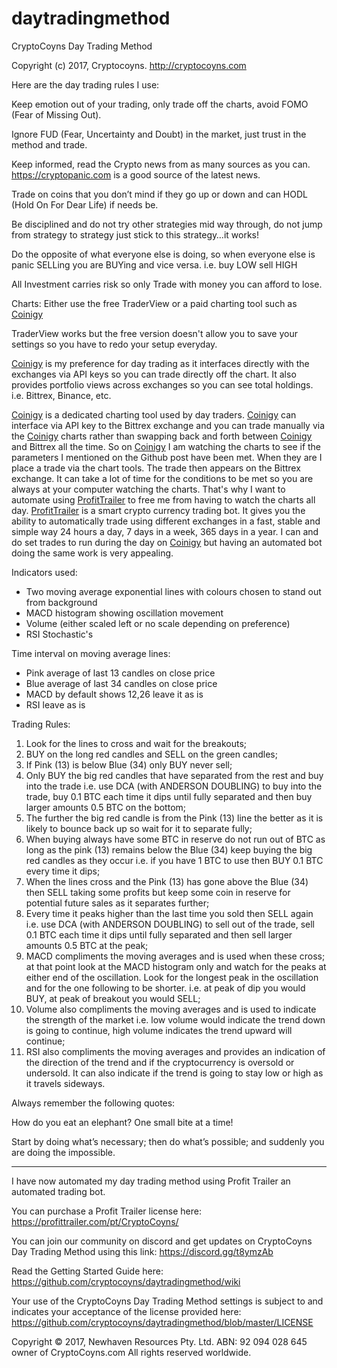 # daytradingmethod
CryptoCoyns Day Trading Method

Copyright (c) 2017, Cryptocoyns. http://cryptocoyns.com

Here are the day trading rules I use:

Keep emotion out of your trading, only trade off the charts, avoid FOMO (Fear of Missing Out).

Ignore FUD (Fear, Uncertainty and Doubt) in the market, just trust in the method and trade.

Keep informed, read the Crypto news from as many sources as you can. https://cryptopanic.com is a good source of the latest news.

Trade on coins that you don’t mind if they go up or down and can HODL (Hold On For Dear Life) if needs be.

Be disciplined and do not try other strategies mid way through, do not jump from strategy to strategy just stick to this strategy…it works!

Do the opposite of what everyone else is doing, so when everyone else is panic SELLing you are BUYing and vice versa. i.e. buy LOW sell HIGH

All Investment carries risk so only Trade with money you can afford to lose.

Charts:
Either use the free TraderView or a paid charting tool such as <a href="https://www.coinigy.com/?r=b19b6753">Coinigy</a>

TraderView works but the free version doesn't allow you to save your settings so you have to redo your setup everyday.

<a href="https://www.coinigy.com/?r=b19b6753">Coinigy</a> is my preference for day trading as it interfaces directly with the exchanges via API keys so you can trade directly off the chart. It also provides portfolio views across exchanges so you can see total holdings. i.e. Bittrex, Binance, etc.

<a href="https://www.coinigy.com/?r=b19b6753">Coinigy</a> is a dedicated charting tool used by day traders. <a href="https://www.coinigy.com/?r=b19b6753">Coinigy</a> can interface via API key to the Bittrex exchange and you can trade manually via the <a href="https://www.coinigy.com/?r=b19b6753">Coinigy</a> charts rather than swapping back and forth between <a href="https://www.coinigy.com/?r=b19b6753">Coinigy</a> and Bittrex all the time. So on <a href="https://www.coinigy.com/?r=b19b6753">Coinigy</a> I am watching the charts to see if the parameters I mentioned on the Github post have been met. When they are I place a trade via the chart tools. The trade then appears on the Bittrex exchange. It can take a lot of time for the conditions to be met so you are always at your computer watching the charts. That's why I want to automate using <a href="https://profittrailer.com/pt/CryptoCoyns/">ProfitTrailer</a> to free me from having to watch the charts all day.  <a href="https://profittrailer.com/pt/CryptoCoyns/">ProfitTrailer</a> is a smart crypto currency trading bot. It gives you the ability to automatically trade using different exchanges in a fast, stable and simple way 24 hours a day, 7 days in a week, 365 days in a year. I can and do set trades to run during the day on <a href="https://www.coinigy.com/?r=b19b6753">Coinigy</a> but having an automated bot doing the same work is very appealing.

Indicators used:

- Two moving average exponential lines with colours chosen to stand out from background
- MACD histogram showing oscillation movement
- Volume (either scaled left or no scale depending on preference)
- RSI Stochastic's

Time interval on moving average lines:

- Pink average of last 13 candles on close price
- Blue average of last 34 candles on close price
- MACD by default shows 12,26 leave it as is
- RSI leave as is

Trading Rules:

1. Look for the lines to cross and wait for the breakouts;
2. BUY on the long red candles and SELL on the green candles;
3. If Pink (13) is below Blue (34) only BUY never sell;
4. Only BUY the big red candles that have separated from the rest and buy into the trade i.e. use DCA (with ANDERSON DOUBLING) to buy into the trade, buy 0.1 BTC each time it dips until fully separated and then buy larger amounts 0.5 BTC on the bottom;
5. The further the big red candle is from the Pink (13) line the better as it is likely to bounce back up so wait for it to separate fully;
6. When buying always have some BTC in reserve do not run out of BTC as long as the pink (13) remains below the Blue (34) keep buying the big red candles as they occur i.e. if you have 1 BTC to use then BUY 0.1 BTC every time it dips;
7. When the lines cross and the Pink (13) has gone above the Blue (34) then SELL taking some profits but keep some coin in reserve for potential future sales as it separates further;
8. Every time it peaks higher than the last time you sold then SELL again i.e. use DCA (with ANDERSON DOUBLING) to sell out of the trade, sell 0.1 BTC each time it dips until fully separated and then sell larger amounts 0.5 BTC at the peak;
9. MACD compliments the moving averages and is used when these cross; at that point look at the MACD histogram only and watch for the peaks at either end of the oscillation. Look for the longest peak in the oscillation and for the one following to be shorter. i.e. at peak of dip you would BUY, at peak of breakout you would SELL;
10. Volume also compliments the moving averages and is used to indicate the strength of the market i.e. low volume would indicate the trend down is going to continue, high volume indicates the trend upward will continue;
11. RSI also compliments the moving averages and provides an indication of the direction of the trend and if the cryptocurrency is oversold or undersold. It can also indicate if the trend is going to stay low or high as it travels sideways.

Always remember the following quotes:

How do you eat an elephant? One small bite at a time!

Start by doing what’s necessary; then do what’s possible; and suddenly you are doing the impossible.

------------------------------

I have now automated my day trading method using Profit Trailer an automated trading bot.

You can purchase a Profit Trailer license here:
https://profittrailer.com/pt/CryptoCoyns/

You can join our community on discord and get updates on CryptoCoyns Day Trading Method using this link: https://discord.gg/t8ymzAb

Read the Getting Started Guide here:
https://github.com/cryptocoyns/daytradingmethod/wiki

Your use of the CryptoCoyns Day Trading Method settings is subject to and indicates your acceptance of the license provided here:  https://github.com/cryptocoyns/daytradingmethod/blob/master/LICENSE


Copyright © 2017, Newhaven Resources Pty. Ltd. ABN: 92 094 028 645 owner of CryptoCoyns.com All rights reserved worldwide.

